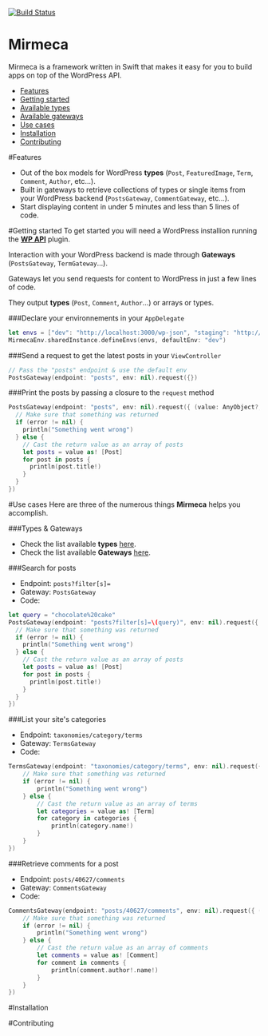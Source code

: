 [![Build Status](https://travis-ci.org/Mirmeca/Mirmeca.svg)](https://travis-ci.org/Mirmeca/Mirmeca)

# Mirmeca
Mirmeca is a framework written in Swift that makes it easy for you to build apps on top of the WordPress API.

- [Features](#features)
- [Getting started](#getting-started)
- [Available types](http://mirmeca.github.io/Mirmeca/contribute/models/)
- [Available gateways](http://mirmeca.github.io/Mirmeca/contribute/gateways/)
- [Use cases](#use-cases)
- [Installation](#installation)
- [Contributing](#contributing)

<a name="features"></a>
#Features
- Out of the box models for WordPress **types** (`Post`, `FeaturedImage`,  `Term`, `Comment`, `Author`, etc...).
- Built in gateways to retrieve collections of types or single items from your WordPress backend (`PostsGateway`, `CommentGateway`, etc...).
- Start displaying content in under 5 minutes and less than 5 lines of code.

<a name="getting-started"></a>
#Getting started
To get started you will need a WordPress installion running the [**WP API**](https://wordpress.org/plugins/json-rest-api/) plugin.

Interaction with your WordPress backend is made through **Gateways** (`PostsGateway`, `TermGateway`...).

Gateways let you send requests for content to WordPress in just a few lines of code.

They output **types** (`Post`, `Comment`, `Author`...) or arrays or types.

###Declare your environnements in your `AppDelegate`

```swift
let envs = ["dev": "http://localhost:3000/wp-json", "staging": "http://staging.example.com"]
MirmecaEnv.sharedInstance.defineEnvs(envs, defaultEnv: "dev")
```

###Send a request to get the latest posts in your `ViewController`
```swift
// Pass the "posts" endpoint & use the default env
PostsGateway(endpoint: "posts", env: nil).request({})
```
###Print the posts by passing a closure to the `request` method
```swift
PostsGateway(endpoint: "posts", env: nil).request({ (value: AnyObject?, error: NSError?) -> Void in
  // Make sure that something was returned
  if (error != nil) {
    println("Something went wrong")
  } else {
    // Cast the return value as an array of posts
    let posts = value as! [Post]
    for post in posts {
      println(post.title!)
    }
  }
})
```

<a name="use-cases"></a>
#Use cases
Here are three of the numerous things **Mirmeca** helps you accomplish.

###Types & Gateways
- Check the list available **types** [here]().
- Check the list available **Gateways** [here]().

###Search for posts
- Endpoint: `posts?filter[s]=`
- Gateway: `PostsGateway`
- Code:

```swift
let query = "chocolate%20cake"
PostsGateway(endpoint: "posts?filter[s]=\(query)", env: nil).request({ (value: AnyObject?, error: NSError?) -> Void in
  // Make sure that something was returned
  if (error != nil) {
    println("Something went wrong")
  } else {
    // Cast the return value as an array of posts
    let posts = value as! [Post]
    for post in posts {
      println(post.title!)
    }
  }
})
```

###List your site's categories
- Endpoint: `taxonomies/category/terms`
- Gateway: `TermsGateway`
- Code:

```swift
TermsGateway(endpoint: "taxonomies/category/terms", env: nil).request({ (value: AnyObject?, error: NSError?) -> Void in
    // Make sure that something was returned
    if (error != nil) {
        println("Something went wrong")
    } else {
        // Cast the return value as an array of terms
        let categories = value as! [Term]
        for category in categories {
            println(category.name!)
        }
    }
})
```

###Retrieve comments for a post
- Endpoint: `posts/40627/comments`
- Gateway: `CommentsGateway`
- Code:

```swift
CommentsGateway(endpoint: "posts/40627/comments", env: nil).request({ (value: AnyObject?, error: NSError?) -> Void in
    // Make sure that something was returned
    if (error != nil) {
        println("Something went wrong")
    } else {
        // Cast the return value as an array of comments
        let comments = value as! [Comment]
        for comment in comments {
            println(comment.author!.name!)
        }
    }
})
```

<a name="installation"></a>
#Installation

<a name="contributing"></a>
#Contributing